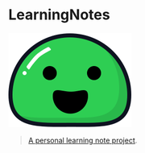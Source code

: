# LearningNotes
![logo](_media/icon.svg)
> [A personal learning note project](https://li10217.github.io/LearningNotes).

